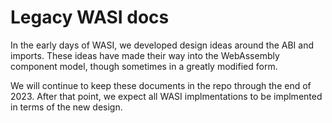 # Legacy WASI docs

In the early days of WASI, we developed design ideas around the ABI and imports. These ideas have made their way into the WebAssembly component model, though sometimes in a greatly modified form.

We will continue to keep these documents in the repo through the end of 2023. After that point, we expect all WASI implmentations to be implmented in terms of the new design.

